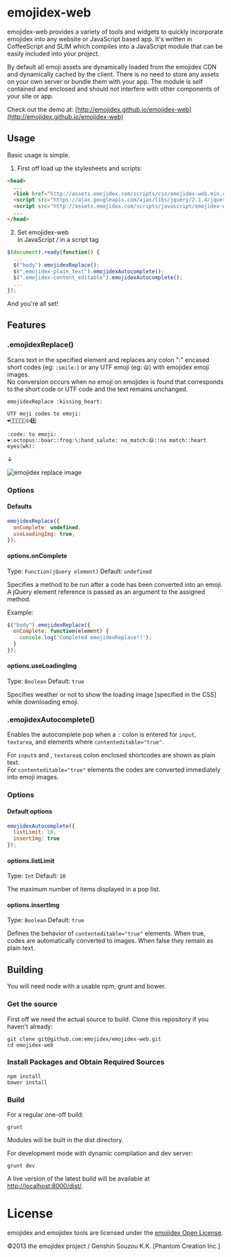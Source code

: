emojidex-web
============
emojidex-web provides a variety of tools and widgets to quickly incorporate emojidex
into any website or JavaScript based app. It's written in CoffeeScript and SLIM which
compiles into a JavaScript module that can be easily included into your project.  

By default all emoji assets are dynamically loaded from the emojidex CDN and dynamically
cached by the client. There is no need to store any assets on your own server or bundle
them with your app. The module is self contained and enclosed and should not interfere
with other components of your site or app.  

Check out the demo at:
[http://emojidex.github.io/emojidex-web](http://emojidex.github.io/emojidex-web)

Usage
-----
Basic usage is simple.

1. First off load up the stylesheets and scripts:
```html
<head>
  ...
  <link href="http://assets.emojidex.com/scripts/css/emojidex-web.min.css" rel="stylesheet" />
  <script src="https://ajax.googleapis.com/ajax/libs/jquery/2.1.4/jquery.min.js"></script>
  <script src="http://assets.emojidex.com/scripts/javascript/emojidex-web.min.js"></script>
  ...
</head>
```
2. Set emojidex-web  
In JavaScript / in a script tag
```js
$(document).ready(function() {
  ...
  $("body").emojidexReplace();
  $(".emojidex-plain_text").emojidexAutocomplete();
  $(".emojidex-content_editable").emojidexAutocomplete();
  ...
});
```
And you're all set!

Features
--------
### .emojidexReplace()
Scans text in the specified element and replaces any colon ":" encased short codes 
(eg: `:smile:`) or any UTF emoji (eg: `😄`) with emojidex emoji images.  
No conversion occurs when no emoji on emojidex is found that corresponds to the short code or 
UTF code and the text remains unchanged.

```
emojidexReplace :kissing_heart:

UTF moji codes to emoji:
❤🛅😄😡💌😈👍#️⃣

:code: to emoji:
❤:octopus::boar::frog:\:hand_salute: no_match:😄::no match::heart eyes(wh):
```

↓

![emojidex replace image](http://emojidex.github.io/emojidex-web/img/emojidex_replace.png)

### Options
#### Defaults
```js
emojidexReplace({
  onComplete: undefined,
  useLoadingImg: true,
});
```

#### options.onComplete
Type: `Function(jQuery element)` Default: `undefined`

Specifies a method to be run after a code has been converted into an emoji.  
A jQuery element reference is passed as an argument to the assigned method.  
  
Example:
```js
$("body").emojidexReplace({
  onComplete: function(element) {
    console.log('Completed emojidexReplace!!');
  }
});
```

#### options.useLoadingImg
Type: `Boolean` Default: `true`

Specifies weather or not to show the loading image [specified in the CSS] while downloading emoji.

### .emojidexAutocomplete()
Enables the autocomplete pop when a `:` colon is entered for `input`, `textarea`, 
and elements where `contenteditable="true"`.  

For `input`s and , `textarea`s colon enclosed shortcodes are shown as plain text.  
For `contenteditable="true"` elements the codes are converted immediately into emoji images.

### Options
#### Default options
```js
emojidexAutocomplete({
  listLimit: 10,
  insertImg: true
});
```
#### options.listLimit
Type: `Int` Default: `10`

The maximum number of items displayed in a pop list.

#### options.insertImg
Type: `Boolean` Default: `true`

Defines the behavior of `contenteditable="true"` elements. When true, codes are automatically 
converted to images. When false they remain as plain text.

Building
--------
You will need node with a usable npm, grunt and bower.

### Get the source
First off we need the actual source to build. Clone this repository if you haven't already:
```shell
git clone git@github.com:emojidex/emojidex-web.git
cd emojidex-web
```

### Install Packages and Obtain Required Sources
```shell
npm install
bower install
```

### Build
For a regular one-off build:
```shell
grunt
```
Modules will be built in the dist directory.

For development mode with dynamic compilation and dev server:
```shell
grunt dev
```
A live version of the latest build will be available at
[http://localhost:8000/dist/](http://localhost:8000/dist/).

License
=======
emojidex and emojidex tools are licensed under the [emojidex Open License](https://www.emojidex.com/emojidex/emojidex_open_license).

©2013 the emojidex project / Genshin Souzou K.K. [Phantom Creation Inc.]

